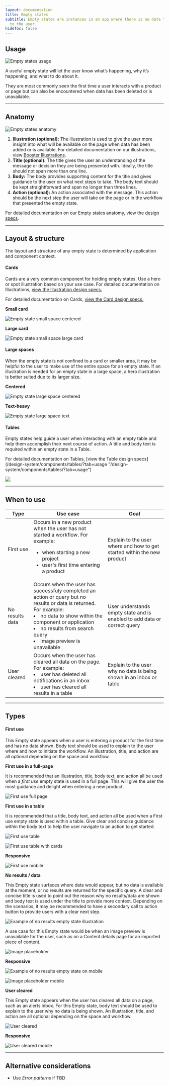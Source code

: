 ```yaml
---
layout: documentation
title: Empty states
subtitle: Empty states are instances in an app where there is no data to display
  to the user.
hideToc: false
---
```

## Usage

![Empty states usage](/images/emptystate_usage.svg)

A useful empty state will let the user know what’s happening, why it’s happening, and what to do about it.

They are most commonly seen the first time a user interacts with a product or page but can also be encountered when data has been deleted or is unavailable.

- - -

## Anatomy

![Empty states anatomy](/images/emptystate_anatomy.svg)

1. **Illustration (optional):** The illustration is used to give the user more insight into what will be available on the page when data has been added or is available. For detailed documentation on our illustrations, view [Booster Illustrations](/design-system/visuals/illustrations/ "/design-system/visuals/illustrations/").
2. **Title (optional):** The title gives the user an understanding of the message or decision they are being presented with. Ideally, the title should not span more than one line.
3. **Body:** The body provides supporting content for the title and gives guidance to the user on what next steps to take. The body text should be kept straightforward and span no longer than three lines.
4. **Action (optional):** An action associated with the message. This action should be the next step the user will take on the page or in the workflow that presented the empty state.

For detailed documentation on our Empty states anatomy, view the [design specs](https://xd.adobe.com/view/5e09fa17-96a4-4d37-9a20-669a0766e386-0b5a/).

- - -

## Layout & structure

The layout and structure of any empty state is determined by application and component context.

#### Cards

Cards are a very common component for holding empty states. Use a hero or spot illustration based on your use case. For detailed documentation on Illustrations, [view the Illustration design specs.](design-system/visuals/illustrations/ "/design-system/visuals/illustrations/")

For detailed documentation on Cards, [view the Card design specs.](https://booster.zywave.dev/design-system/components/cards/ "https\://booster.zywave.dev/design-system/components/cards/")

**Small card**

![Empty state small space centered](/images/emptystate_smallspace_centered.svg)

**Large card**

![Empty state small space large card](/images/emptystate_largespace_card.svg)

#### Large spaces

When the empty state is not confined to a card or smaller area, it may be helpful to the user to make use of the entire space for an empty state. If an illustration is needed for an empty state in a large space, a hero illustration is better suited due to its larger size.

**Centered**

![Empty state large space centered](/images/emptystate_largespace_centered.svg)

**Text-heavy**

![Empty state large space text](/images/emptystate_largespace_text.svg)

#### Tables

Empty states help guide a user when interacting with an empty table and help them accomplish their next course of action. A title and body text is required within an empty state in a Table.

For detailed documentation on Tables, \[view the Table design specs](/design-system/components/tables/?tab=usage "/design-system/components/tables/?tab=usage")

![](/images/emptystate_table.svg)

- - -

## When to use

<table class="zui table">

<thead>
<th>Type</th>
<th>Use case</th>
<th>Goal</th>
</thead>
<tbody>

<tr>
<td>First use</td>
<td>Occurs in a new product when the user has not started a workflow. For example:<br>
<ul>
<li>when starting a new project</li>
<li>user's first time entering a product</li>
</ul>
</td>
<td>Explain to the user where and how to get started within the new product</td>
</tr>
<tr>
<td>No results data</td>
<td>Occurs when the user has successfuly completed an action or query but no results or data is returned. For example:<br>

<li>no data to show within the component or application</li>

<li>no results from search query</li>

<li>image preview is unavailable</li>

</td>
<td>User understands empty state and is enabled to add data or correct query</td>
</tr>

<tr>
<td>User cleared</td>
<td>Occurs when the user has cleared all data on the page. For example:<br>

<li>user has deleted all notifications in an inbox</li>

<li>user has cleared all results in a table</li>

</td>
<td>Explain to the user why no data is being shown in an inbox or table</td>
</tr>

</tbody>

</table>

- - -

## Types

#### First use

This Empty state appears when a user is entering a product for the first time and has no data shown. Body text should be used to explain to the user where and how to initiate the workflow. An illustration, title, and action are all optional depending on the space and workflow.

**First use in a full-page**

It is recommended that an illustration, title, body text, and action all be used when a *first use* empty state is used in a full page. This will give the user the most guidance and delight when entering a new product.

![First use full page](/images/firstuse_centered.svg)

**First use in a table**

It is recommended that a title, body text, and action all be used when a First use empty state is used within a table. Give clear and concise guidance within the body text to help the user navigate to an action to get started.

![First use table](/images/firstuse_table.svg)

![First use table with cards](/images/firstuse_table2.svg)

**Responsive**

![First use mobile](/images/firstuse_mobile.svg)

**No results / data**

This Empty state surfaces where data would appear, but no data is available at the moment, or no results are returned for the specific query. A clear and concise title is used to point out the reason why no results/data are shown and body text is used under the title to provide more context. Depending on the scenarios, it may be recommended to have a secondary call to action button to provide users with a clear next step.

![Example of no results empty state illustration ](/images/noresults.svg)

A use case for this Empty state would be when an image preview is unavailable for the user, such as on a Content details page for an imported piece of content.

![Image placeholder](/images/imageplaceholder.svg)

**Responsive**

![Example of no results empty state on mobile](/images/noresults_mobile.svg)

![Image placeholder mobile](/images/imageplaceholder_mobile.svg)

**User cleared**

This Empty state appears when the user has cleared all data on a page, such as an alerts inbox. For this Empty state, body text should be used to explain to the user why no data is being shown. An illustration, title, and action are all optional depending on the space and workflow.

![User cleared](/images/usercleared.svg)

**Responsive**

![User cleared mobile](/images/usercleared_mobile.svg)

- - -

## Alternative considerations

* Use *Error patterns* if TBD